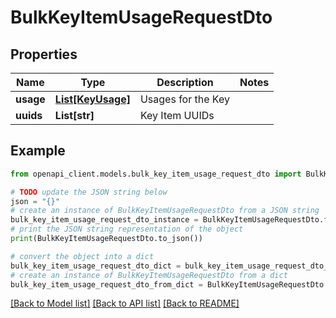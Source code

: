 # BulkKeyItemUsageRequestDto


## Properties

Name | Type | Description | Notes
------------ | ------------- | ------------- | -------------
**usage** | [**List[KeyUsage]**](KeyUsage.md) | Usages for the Key | 
**uuids** | **List[str]** | Key Item UUIDs | 

## Example

```python
from openapi_client.models.bulk_key_item_usage_request_dto import BulkKeyItemUsageRequestDto

# TODO update the JSON string below
json = "{}"
# create an instance of BulkKeyItemUsageRequestDto from a JSON string
bulk_key_item_usage_request_dto_instance = BulkKeyItemUsageRequestDto.from_json(json)
# print the JSON string representation of the object
print(BulkKeyItemUsageRequestDto.to_json())

# convert the object into a dict
bulk_key_item_usage_request_dto_dict = bulk_key_item_usage_request_dto_instance.to_dict()
# create an instance of BulkKeyItemUsageRequestDto from a dict
bulk_key_item_usage_request_dto_from_dict = BulkKeyItemUsageRequestDto.from_dict(bulk_key_item_usage_request_dto_dict)
```
[[Back to Model list]](../README.md#documentation-for-models) [[Back to API list]](../README.md#documentation-for-api-endpoints) [[Back to README]](../README.md)


